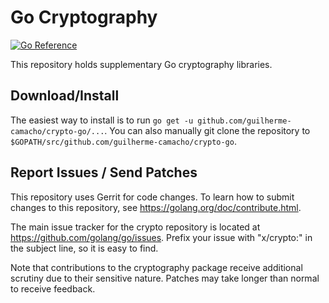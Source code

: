 # Go Cryptography

[![Go Reference](https://pkg.go.dev/badge/github.com/guilherme-camacho/crypto-go.svg)](https://pkg.go.dev/github.com/guilherme-camacho/crypto-go)

This repository holds supplementary Go cryptography libraries.

## Download/Install

The easiest way to install is to run `go get -u github.com/guilherme-camacho/crypto-go/...`. You
can also manually git clone the repository to `$GOPATH/src/github.com/guilherme-camacho/crypto-go`.

## Report Issues / Send Patches

This repository uses Gerrit for code changes. To learn how to submit changes to
this repository, see https://golang.org/doc/contribute.html.

The main issue tracker for the crypto repository is located at
https://github.com/golang/go/issues. Prefix your issue with "x/crypto:" in the
subject line, so it is easy to find.

Note that contributions to the cryptography package receive additional scrutiny
due to their sensitive nature. Patches may take longer than normal to receive
feedback.
